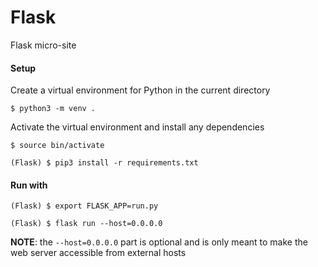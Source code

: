 # Flask
Flask micro-site

#### Setup
Create a virtual environment for Python in the current directory
```
$ python3 -m venv .
```

Activate the virtual environment and install any dependencies
```
$ source bin/activate

(Flask) $ pip3 install -r requirements.txt
```

#### Run with
```
(Flask) $ export FLASK_APP=run.py

(Flask) $ flask run --host=0.0.0.0
```
**NOTE**: the `--host=0.0.0.0` part is optional and is only meant to make the web server accessible from external hosts

